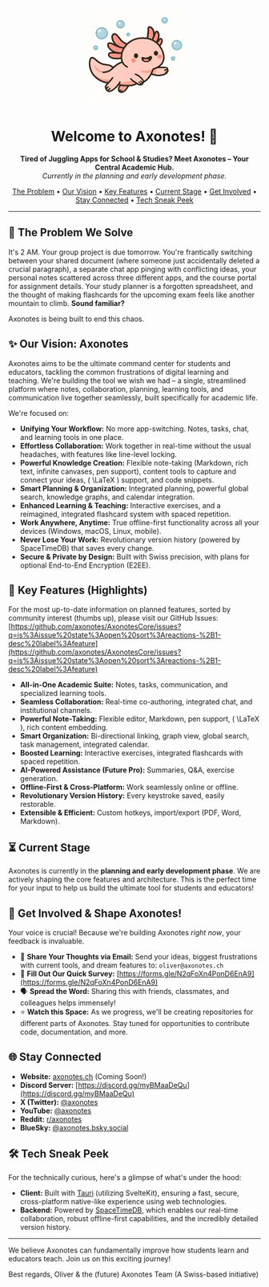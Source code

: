 <p align="center">
  <img src="https://raw.githubusercontent.com/axonotes/.github/refs/heads/main/logo_no_text.png" alt="Axonotes Logo" width="200"/>
</p>

<h1 align="center">Welcome to Axonotes! 🐙</h1>

<p align="center">
  <strong>Tired of Juggling Apps for School & Studies? Meet Axonotes – Your Central Academic Hub.</strong>
  <br />
  <em>Currently in the planning and early development phase.</em>
</p>

<p align="center">
  <a href="#-the-problem-we-solve">The Problem</a> •
  <a href="#-our-vision-axonotes">Our Vision</a> •
  <a href="#-key-features">Key Features</a> •
  <a href="#-current-stage">Current Stage</a> •
  <a href="#-get-involved--shape-axonotes">Get Involved</a> •
  <a href="#-stay-connected">Stay Connected</a> •
  <a href="#-tech-sneak-peek">Tech Sneak Peek</a>
</p>

---

## 🎯 The Problem We Solve

It's 2 AM. Your group project is due tomorrow. You're frantically switching between your shared document (where someone just accidentally deleted a crucial paragraph), a separate chat app pinging with conflicting ideas, your personal notes scattered across three different apps, and the course portal for assignment details. Your study planner is a forgotten spreadsheet, and the thought of making flashcards for the upcoming exam feels like another mountain to climb. **Sound familiar?**

Axonotes is being built to end this chaos.

## ✨ Our Vision: Axonotes

Axonotes aims to be the ultimate command center for students and educators, tackling the common frustrations of digital learning and teaching. We're building the tool we wish we had – a single, streamlined platform where notes, collaboration, planning, learning tools, and communication live together seamlessly, built specifically for academic life.

We're focused on:

*   **Unifying Your Workflow:** No more app-switching. Notes, tasks, chat, and learning tools in one place.
*   **Effortless Collaboration:** Work together in real-time without the usual headaches, with features like line-level locking.
*   **Powerful Knowledge Creation:** Flexible note-taking (Markdown, rich text, infinite canvases, pen support), content tools to capture and connect your ideas, \( \LaTeX \) support, and code snippets.
*   **Smart Planning & Organization:** Integrated planning, powerful global search, knowledge graphs, and calendar integration.
*   **Enhanced Learning & Teaching:** Interactive exercises, and a reimagined, integrated flashcard system with spaced repetition.
*   **Work Anywhere, Anytime:** True offline-first functionality across all your devices (Windows, macOS, Linux, mobile).
*   **Never Lose Your Work:** Revolutionary version history (powered by SpaceTimeDB) that saves every change.
*   **Secure & Private by Design:** Built with Swiss precision, with plans for optional End-to-End Encryption (E2EE).

## 🚀 Key Features (Highlights)

For the most up-to-date information on planned features, sorted by community interest (thumbs up), please visit our GitHub Issues:
[https://github.com/axonotes/AxonotesCore/issues?q=is%3Aissue%20state%3Aopen%20sort%3Areactions-%2B1-desc%20label%3Afeature](https://github.com/axonotes/AxonotesCore/issues?q=is%3Aissue%20state%3Aopen%20sort%3Areactions-%2B1-desc%20label%3Afeature)

*   **All-in-One Academic Suite:** Notes, tasks, communication, and specialized learning tools.
*   **Seamless Collaboration:** Real-time co-authoring, integrated chat, and institutional channels.
*   **Powerful Note-Taking:** Flexible editor, Markdown, pen support, \( \LaTeX \), rich content embedding.
*   **Smart Organization:** Bi-directional linking, graph view, global search, task management, integrated calendar.
*   **Boosted Learning:** Interactive exercises, integrated flashcards with spaced repetition.
*   **AI-Powered Assistance (Future Pro):** Summaries, Q&A, exercise generation.
*   **Offline-First & Cross-Platform:** Work seamlessly online or offline.
*   **Revolutionary Version History:** Every keystroke saved, easily restorable.
*   **Extensible & Efficient:** Custom hotkeys, import/export (PDF, Word, Markdown).

## ⏳ Current Stage

Axonotes is currently in the **planning and early development phase**. We are actively shaping the core features and architecture. This is the perfect time for your input to help us build the ultimate tool for students and educators!

## 🤝 Get Involved & Shape Axonotes!

Your voice is crucial! Because we're building Axonotes *right now*, your feedback is invaluable.

*   📧 **Share Your Thoughts via Email:** Send your ideas, biggest frustrations with current tools, and dream features to: `oliver@axonotes.ch`
*   📝 **Fill Out Our Quick Survey:** [https://forms.gle/N2qFoXn4PonD6EnA9](https://forms.gle/N2qFoXn4PonD6EnA9)
*   🗣️ **Spread the Word:** Sharing this with friends, classmates, and colleagues helps immensely!
*   ⭐ **Watch this Space:** As we progress, we'll be creating repositories for different parts of Axonotes. Stay tuned for opportunities to contribute code, documentation, and more.

## 🌐 Stay Connected

*   **Website:** [axonotes.ch](https://axonotes.ch) (Coming Soon!)
*   **Discord Server:** [https://discord.gg/myBMaaDeQu](https://discord.gg/myBMaaDeQu)
*   **X (Twitter):** [@axonotes](https://twitter.com/axonotes)
*   **YouTube:** [@axonotes](https://youtube.com/@axonotes)
*   **Reddit:** [r/axonotes](https://www.reddit.com/r/Axonotes/)
*   **BlueSky:** [@axonotes.bsky.social](https://bsky.app/profile/axonotes.bsky.social)

## 🛠️ Tech Sneak Peek

For the technically curious, here's a glimpse of what's under the hood:

*   **Client:** Built with [Tauri](https://tauri.app/) (utilizing SvelteKit), ensuring a fast, secure, cross-platform native-like experience using web technologies.
*   **Backend:** Powered by [SpaceTimeDB](https://spacetimedb.com/), which enables our real-time collaboration, robust offline-first capabilities, and the incredibly detailed version history.

---

We believe Axonotes can fundamentally improve how students learn and educators teach. Join us on this exciting journey!

Best regards,
Oliver & the (future) Axonotes Team
(A Swiss-based initiative)
